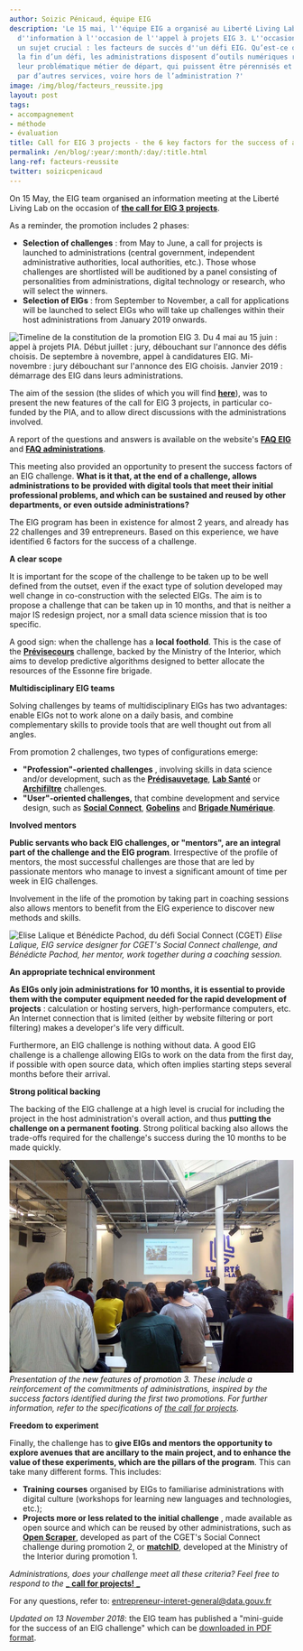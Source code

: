 ```yaml
---
author: Soizic Pénicaud, équipe EIG
description: 'Le 15 mai, l''équipe EIG a organisé au Liberté Living Lab une réunion
  d''information à l''occasion de l''appel à projets EIG 3. L''occasion d''aborder
  un sujet crucial : les facteurs de succès d''un défi EIG. Qu’est-ce qui permet qu’à
  la fin d’un défi, les administrations disposent d’outils numériques répondant à
  leur problématique métier de départ, qui puissent être pérennisés et réutilisés
  par d’autres services, voire hors de l’administration ?'
image: /img/blog/facteurs_reussite.jpg
layout: post
tags:
- accompagnement
- méthode
- évaluation
title: Call for EIG 3 projects - the 6 key factors for the success of an EIG challenge
permalink: /en/blog/:year/:month/:day/:title.html
lang-ref: facteurs-reussite
twitter: soizicpenicaud
---
```


On 15 May, the EIG team organised an information meeting at the Liberté Living Lab on the occasion of [**the call for EIG 3 projects**](https://entrepreneur-interet-general.etalab.gouv.fr/a-propos.html).

As a reminder, the promotion includes 2 phases:

- **Selection of challenges** : from May to June, a call for projects is launched to administrations (central government, independent administrative authorities, local authorities, etc.). Those whose challenges are shortlisted will be auditioned by a panel consisting of personalities from administrations, digital technology or research, who will select the winners.
- **Selection of EIGs** : from September to November, a call for applications will be launched to select EIGs who will take up challenges within their host administrations from January 2019 onwards.

![Timeline de la constitution de la promotion EIG 3. Du 4 mai au 15 juin : appel à projets PIA. Début juillet : jury, débouchant sur l'annonce des défis choisis. De septembre à novembre, appel à candidatures EIG. Mi-novembre : jury débouchant sur l'annonce des EIG choisis. Janvier 2019 : démarrage des EIG dans leurs administrations.](/img/blog/timeline_eig3.png)

The aim of the session (the slides of which you will find [**here**](https://speakerdeck.com/eigforever/appel-a-projets-eig-3-session-dinformation)), was to present the new features of the call for EIG 3 projects, in particular co-funded by the PIA, and to allow direct discussions with the administrations involved.

A report of the questions and answers is available on the website&#39;s [**FAQ EIG**](https://entrepreneur-interet-general.etalab.gouv.fr/faq-eig.html) and [**FAQ administrations**](https://entrepreneur-interet-general.etalab.gouv.fr/faq-administrations.html).

This meeting also provided an opportunity to present the success factors of an EIG challenge. **What is it that, at the end of a challenge, allows administrations to be provided with digital tools that meet their initial professional problems, and which can be sustained and reused by other departments, or even outside administrations?**

The EIG program has been in existence for almost 2 years, and already has 22 challenges and 39 entrepreneurs. Based on this experience, we have identified 6 factors for the success of a challenge.

**A clear scope**

It is important for the scope of the challenge to be taken up to be well defined from the outset, even if the exact type of solution developed may well change in co-construction with the selected EIGs. The aim is to propose a challenge that can be taken up in 10 months, and that is neither a major IS redesign project, nor a small data science mission that is too specific.

A good sign: when the challenge has a **local foothold**. This is the case of the [**Prévisecours**](https://entrepreneur-interet-general.etalab.gouv.fr/defis/2018/previsecours.html) challenge, backed by the Ministry of the Interior, which aims to develop predictive algorithms designed to better allocate the resources of the Essonne fire brigade.

**Multidisciplinary EIG teams**

Solving challenges by teams of multidisciplinary EIGs has two advantages: enable EIGs not to work alone on a daily basis, and combine complementary skills to provide tools that are well thought out from all angles.

From promotion 2 challenges, two types of configurations emerge:

- **&quot;Profession&quot;-oriented challenges** , involving skills in data science and/or development, such as the [**Prédisauvetage**](https://entrepreneur-interet-general.etalab.gouv.fr/defis/2018/donneesauvetagemaritime.html), [**Lab Santé**](https://entrepreneur-interet-general.etalab.gouv.fr/defis/2018/labsante.html) or [**Archifiltre**](https://entrepreneur-interet-general.etalab.gouv.fr/defis/2018/archifiltre.html) challenges.
- **&quot;User&quot;-oriented challenges,** that combine development and service design, such as [**Social Connect**](https://entrepreneur-interet-general.etalab.gouv.fr/defis/2018/socialconnect.html), [**Gobelins**](https://entrepreneur-interet-general.etalab.gouv.fr/defis/2018/gobelins.html) and [**Brigade Numérique**](https://entrepreneur-interet-general.etalab.gouv.fr/defis/2017/brigadenumerique.html).

**Involved mentors**

**Public servants who back EIG challenges, or &quot;mentors&quot;, are an integral part of the challenge and the EIG program**. Irrespective of the profile of mentors, the most successful challenges are those that are led by passionate mentors who manage to invest a significant amount of time per week in EIG challenges.

Involvement in the life of the promotion by taking part in coaching sessions also allows mentors to benefit from the EIG experience to discover new methods and skills.

![Elise Lalique et Bénédicte Pachod, du défi Social Connect (CGET)](/img/blog/reussite_2.png)
_Elise Lalique, EIG service designer for CGET&#39;s Social Connect challenge, and Bénédicte Pachod, her mentor, work together during a coaching session._

**An appropriate technical environment**

**As EIGs only join administrations for 10 months, it is essential to provide them with the computer equipment needed for the rapid development of projects** : calculation or hosting servers, high-performance computers, etc. An Internet connection that is limited (either by website filtering or port filtering) makes a developer&#39;s life very difficult.

Furthermore, an EIG challenge is nothing without data. A good EIG challenge is a challenge allowing EIGs to work on the data from the first day, if possible with open source data, which often implies starting steps several months before their arrival.

**Strong political backing**

The backing of the EIG challenge at a high level is crucial for including the project in the host administration&#39;s overall action, and thus **putting the challenge on a permanent footing**. Strong political backing also allows the trade-offs required for the challenge&#39;s success during the 10 months to be made quickly.

![Photo de la session du 15 mai](/img/blog/facteurs_reussite.jpg)
_Presentation of the new features of promotion 3. These include a reinforcement of the commitments of administrations, inspired by the success factors identified during the first two promotions. For further information, refer to the specifications of_ [_the call for projects_](https://entrepreneur-interet-general.etalab.gouv.fr/candidature-defi.html)_._

**Freedom to experiment**

Finally, the challenge has to **give EIGs and mentors the opportunity to explore avenues that are ancillary to the main project, and to enhance the value of these experiments, which are the pillars of the program**. This can take many different forms. This includes:

- **Training courses** organised by EIGs to familiarise administrations with digital culture (workshops for learning new languages and technologies, etc.);
- **Projects more or less related to the initial challenge** , made available as open source and which can be reused by other administrations, such as [**Open Scraper**](http://www.cis-openscraper.com/), developed as part of the CGET&#39;s Social Connect challenge during promotion 2, or [**matchID**](https://matchid-project.github.io/), developed at the Ministry of the Interior during promotion 1.

_Administrations, does your challenge meet all these criteria? Feel free to respond to the_ [_ **call for projects!** _](https://entrepreneur-interet-general.etalab.gouv.fr/candidature-defi.html)

For any questions, refer to: entrepreneur-interet-general@data.gouv.fr

_Updated on 13 November 2018_: the EIG team has published a &quot;mini-guide for the success of an EIG challenge&quot; which can be [downloaded in PDF format](https://entrepreneur-interet-general.etalab.gouv.fr/docs/mini-guide-reussite-eig.pdf).
